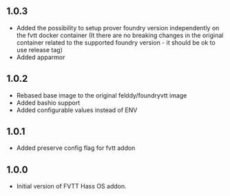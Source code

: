 ## 1.0.3
- Added the possibility to setup prover foundry version independently on the fvtt docker container (It there are no breaking changes in the original container related to the supported foundry version - it should be ok to use release tag)
- Added apparmor
## 1.0.2
- Rebased base image to the original felddy/foundryvtt image
- Added bashio support
- Added configurable values instead of ENV
## 1.0.1
- Added preserve config flag for fvtt addon
## 1.0.0
- Initial version of FVTT Hass OS addon.
